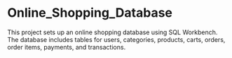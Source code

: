 # Online_Shopping_Database
This project sets up an online shopping database using SQL Workbench. The database includes tables for users, categories, products, carts, orders, order items, payments, and transactions.
